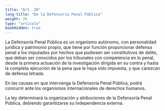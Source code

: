 ```yaml
---
title: "Art. 20"
long-title: "De la Defensoría Penal Pública"
weight: 20
type: "articulo"
bookHidden: true
---
```

La Defensoría Penal Pública es un organismo autónomo, con personalidad jurídica y patrimonio propio, que tiene por función proporcionar defensa penal a los imputados por hechos que pudiesen ser constitutivos de delito, que deban ser conocidos por los tribunales con competencia en lo penal, desde la primera actuación de la investigación dirigida en su contra y hasta la completa ejecución de la pena que le haya sido impuesta, y que carezcan de defensa letrada.  

En las causas en que intervenga la Defensoría Penal Pública, podrá concurrir ante los organismos internacionales de derechos humanos.

La ley determinará la organización y atribuciones de la Defensoría Penal Pública, debiendo garantizarse su independencia externa.
